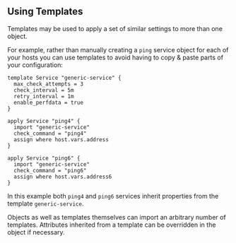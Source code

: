## <a id="using-templates"></a> Using Templates

Templates may be used to apply a set of similar settings to more than one
object.

For example, rather than manually creating a `ping` service object for each of
your hosts you can use templates to avoid having to copy & paste parts of your
configuration:

    template Service "generic-service" {
      max_check_attempts = 3
      check_interval = 5m
      retry_interval = 1m
      enable_perfdata = true
    }

    apply Service "ping4" {
      import "generic-service"
      check_command = "ping4"
      assign where host.vars.address
    }

    apply Service "ping6" {
      import "generic-service"
      check_command = "ping6"
      assign where host.vars.address6
    }

In this example both `ping4` and `ping6` services inherit properties from the
template `generic-service`.

Objects as well as templates themselves can import an arbitrary number of
templates. Attributes inherited from a template can be overridden in the
object if necessary.
